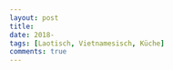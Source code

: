```yaml
---
layout: post
title:
date: 2018-
tags: [Laotisch, Vietnamesisch, Küche]
comments: true
---
```


#


```
